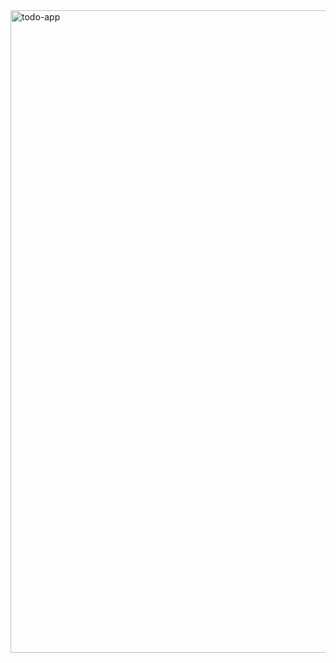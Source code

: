 <img width="1028" alt="todo-app" src="https://user-images.githubusercontent.com/95365748/226490641-65eb1485-37e1-4d98-8738-19c3da41d298.png">

